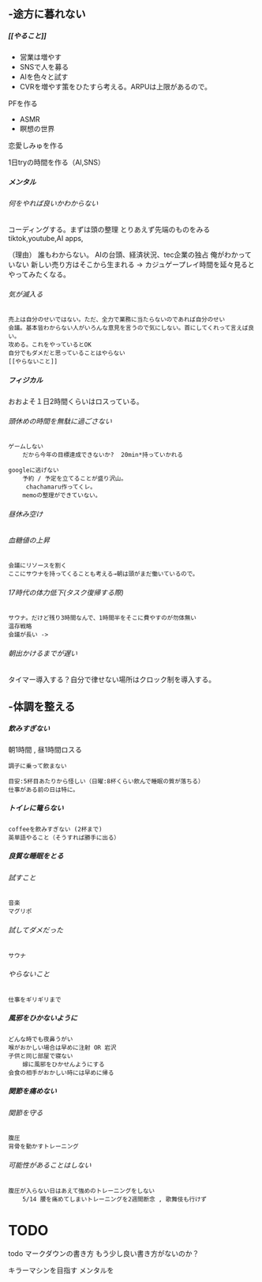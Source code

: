 

## -途方に暮れない

##### [[やること]]
- 営業は増やす
- SNSで人を募る
- AIを色々と試す
- CVRを増やす策をひたすら考える。ARPUは上限があるので。


PFを作る
- ASMR
- 瞑想の世界

恋愛しみゅを作る


1日tryの時間を作る（AI,SNS）
	

##### メンタル
###### 何をやれば良いかわからない
コーディングする。まずは頭の整理
とりあえず先端のものをみる
	tiktok,youtube,AI apps,

（理由）
	誰もわからない。
		AIの台頭、経済状況、tec企業の独占
	俺がわかっていない
		新しい売り方はそこから生まれる -> カジュゲープレイ時間を延々見るとやってみたくなる。


###### 気が滅入る
	売上は自分のせいではない。ただ、全力で業務に当たらないのであれば自分のせい
	会議。基本皆わからない人がいろんな意見を言うので気にしない。首にしてくれって言えば良い。
	攻める。これをやっているとOK
	自分でもダメだと思っていることはやらない
	[[やらないこと]]


##### フィジカル
おおよそ１日2時間くらいはロスっている。

###### 頭休めの時間を無駄に過ごさない
	ゲームしない
		だから今年の目標達成できないか?  20min*持っていかれる
	
	googleに逃げない
		予約 / 予定を立てることが盛り沢山。
		 chachamaru作ってくレ。
		memoの整理ができていない。



###### 昼休み空け
###### 血糖値の上昇
	会議にリソースを割く
	ここにサウナを持ってくることも考える→朝は頭がまだ働いているので。

###### 17時代の体力低下(タスク復帰する際)
	サウナ。だけど残り3時間なんで、1時間半をそこに費やすのが勿体無い
	温存戦略
	会議が長い -> 

###### 朝出かけるまでが遅い
タイマー導入する？自分で律せない場所はクロック制を導入する。





## -体調を整える

##### 飲みすぎない
朝1時間 , 昼1時間ロスる

	調子に乗って飲まない
	
	目安:5杯目あたりから怪しい（日曜:8杯くらい飲んで睡眠の質が落ちる）
	仕事がある前の日は特に。


##### トイレに篭らない
	coffeeを飲みすぎない (2杯まで)
	英単語やること（そうすれば勝手に出る）

##### 良質な睡眠をとる

###### 試すこと
	音楽
	マグリポ
	
###### 試してダメだった
	サウナ

###### やらないこと
	仕事をギリギリまで


##### 風邪をひかないように
	どんな時でも夜鼻うがい
	喉がおかしい場合は早めに注射 OR 岩沢
	子供と同じ部屋で寝ない
		嫁に風邪をひかせんようにする
	会食の相手がおかしい時には早めに帰る

##### 関節を痛めない
###### 関節を守る
	腹圧
	背骨を動かすトレーニング
###### 可能性があることはしない
	腹圧が入らない日はあえて強めのトレーニングをしない
		5/14 腰を痛めてしまいトレーニングを2週間断念 , 歌舞伎も行けず








# TODO
todo マークダウンの書き方
もう少し良い書き方がないのか？


キラーマシンを目指す
メンタルを